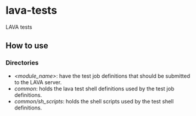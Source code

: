 # lava-tests
LAVA tests

## How to use

### Directories

- *<module_name>*: have the test job definitions that should be submitted to the LAVA server.
- *common*: holds the lava test shell definitions used by the test job definitions.
- *common/sh_scripts*: holds the shell scripts used by the test shell definitions.

